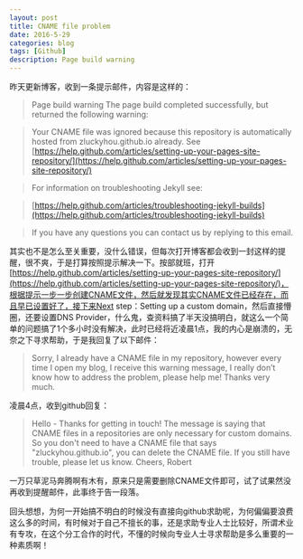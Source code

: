 ```yaml
---
layout: post
title: CNAME file problem
date: 2016-5-29
categories: blog
tags: [Github]
description: Page build warning
---
```


昨天更新博客，收到一条提示邮件，内容是这样的：

> Page build warning
> The page build completed successfully, but returned the following warning:

> Your CNAME file was ignored because this repository is automatically hosted from zluckyhou.github.io already. See [https://help.github.com/articles/setting-up-your-pages-site-repository/](https://help.github.com/articles/setting-up-your-pages-site-repository/)

> For information on troubleshooting Jekyll see:

> [https://help.github.com/articles/troubleshooting-jekyll-builds](https://help.github.com/articles/troubleshooting-jekyll-builds)

> If you have any questions you can contact us by replying to this email.


其实也不是怎么至关重要，没什么错误，但每次打开博客都会收到一封这样的提醒，很不爽，于是打算按照提示解决一下。按部就班，打开[https://help.github.com/articles/setting-up-your-pages-site-repository/](https://help.github.com/articles/setting-up-your-pages-site-repository/)，根据提示一步一步创建CNAME文件，然后就发现其实CNAME文件已经存在，而且早已设置好了，接下来Next step：Setting up a custom domain，然后直接懵圈，还要设置DNS Provider，什么鬼，查资料搞了半天没搞明白，就这么一个简单的问题搞了1个多小时没有解决，此时已经将近凌晨1点，我的内心是崩溃的，无奈之下寻求帮助，于是我回复了以下邮件：

> Sorry, I already have a CNAME file in my repository, however every time I open my blog, I receive this warning message, I really don’t know how to address the problem, please help me! Thanks very much.

凌晨4点，收到github回复：

> Hello -
> Thanks for getting in touch!  The message is saying that CNAME files in  a repositories are only necessary for custom domains.  So you don't need to have a CNAME file that says "zluckyhou.github.io", you can delete the CNAME file.
> If you still have trouble, please let us know.
> Cheers,
> Robert

一万只草泥马奔腾啊有木有，原来只是需要删除CNAME文件即可，试了试果然没再收到提醒邮件，此事终于告一段落。

回头想想，为何一开始搞不明白的时候没有直接向github求助呢，为何偏偏要浪费这么多的时间，有时候对于自己不擅长的事，还是求助专业人士比较好，所谓术业有专攻，在这个分工合作的时代，不懂的时候向专业人士寻求帮助是多么重要的一种素质啊！











